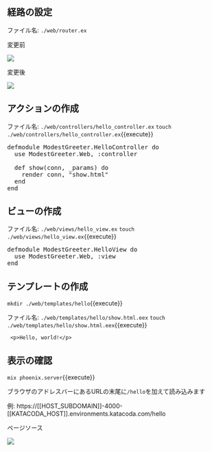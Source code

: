 
## 経路の設定

ファイル名: `./web/router.ex`

変更前

![](https://i.gyazo.com/816d965fb239601d50402cef9fda9736.png)

変更後

![](https://i.gyazo.com/e96d1fe0adfae4df29ad07f5b494fd30.png)

## アクションの作成

ファイル名: `./web/controllers/hello_controller.ex`
`touch ./web/controllers/hello_controller.ex`{{execute}}

<pre class="file" data-filename="~/oiax/projects/modest_greeter/web/controllers/hello_controller.ex" data-target="replace">
defmodule ModestGreeter.HelloController do
  use ModestGreeter.Web, :controller

  def show(conn, _params) do
    render conn, "show.html"
  end
end
</pre>

## ビューの作成

ファイル名: `./web/views/hello_view.ex`
`touch ./web/views/hello_view.ex`{{execute}}

<pre class="file" data-filename="~/oiax/projects/modest_greeter/web/views/hello_view.ex" data-target="replace">
defmodule ModestGreeter.HelloView do
  use ModestGreeter.Web, :view
end
</pre>

## テンプレートの作成

`mkdir ./web/templates/hello`{{execute}}

ファイル名: `./web/templates/hello/show.html.eex`
`touch ./web/templates/hello/show.html.eex`{{execute}}

` <p>Hello, world!</p>`


## 表示の確認

`mix phoenix.server`{{execute}}

ブラウザのアドレスバーにあるURLの末尾に`/hello`を加えて読み込みます

例: https://[[HOST_SUBDOMAIN]]-4000-[[KATACODA_HOST]].environments.katacoda.com/hello

ページソース

![](https://i.gyazo.com/fca923c07a91e8b0eec81b83614965d7.png)

